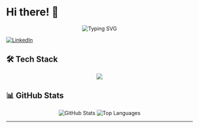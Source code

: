 # Hi there! 👋

<div align="center">
  <img src="https://readme-typing-svg.herokuapp.com?font=Fira+Code&size=22&duration=3000&pause=1000&color=36BCF7&center=true&vCenter=true&width=500&lines=CS+@+Cornell;" alt="Typing SVG" />
</div>

[![LinkedIn](https://img.shields.io/badge/LinkedIn-0077B5?style=for-the-badge&logo=linkedin&logoColor=white)](https://www.linkedin.com/in/stephenlchien)

## 🛠️ Tech Stack
<div align="center">
  <img src="https://skillicons.dev/icons?i=python,java,javascript,react,nodejs,tensorflow,pytorch,aws,git" />
</div>

## 📊 GitHub Stats
<div align="center">
  <img src="https://github-readme-stats.vercel.app/api?username=stephenchien3&theme=tokyonight&hide_border=true&count_private=true" alt="GitHub Stats" />
  <img src="https://github-readme-stats.vercel.app/api/top-langs/?username=stephenchien3&theme=tokyonight&hide_border=true&layout=compact" alt="Top Languages" />
</div>

---
